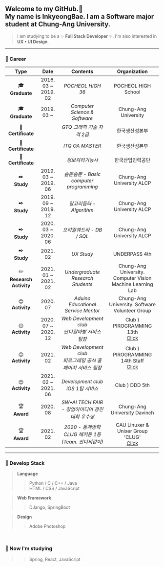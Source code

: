 ## Welcome to my GitHub.👋 <br/> My name is InkyeongBae. I am a Software major student at Chung-Ang University. 

>I am studying to be a ✨ __Full Stack Developer__ ✨</span>. I'm also interested in __UX • UI Design__.

<hr>

### :sparkling_heart: Career 

|  <center> Type </center> |  <center> Date </center> |  <center> Contents </center> |  <center> Organization </center> |
|:--------:|:--------:|:--------:|:--------:|
|:mortar_board: <br/>**Graduate** | <center>2016. 03 ~ 2019. 02</center> |*POCHEOL HIGH 36* |POCHEOL HIGH School  |
|:mortar_board: <br/>**Graduate**| <center>2019. 03 ~ </center> |*Computer Science & Software* |Chung-Ang University  |
|:closed_book: <br/>**Certificate** | <center>  </center> | *GTQ 그래픽 기술 자격 2급* | 한국생산성본부 |
|:green_book: <br/>**Certificate** | <center>  </center> | *ITQ OA MASTER* | 한국생산성본부 |
|:blue_book: <br/>**Certificate** | <center>  </center> | *정보처리기능사* | 한국산업인력공단 |
|:black_nib: <br/>**Study** | <center> 2019. 03 ~ 2019. 06</center> | *솦뿐솦뿐 - Basic computer programming* | Chung-Ang University ALCP |
|:black_nib: <br/>**Study** | <center> 2019. 09 ~ 2019. 12</center> | *알고리듬타 - Algorithm* | Chung-Ang University ALCP |
|:black_nib: <br/>**Study** | <center> 2020. 03 ~ 2020. 06</center> | *오리알쿼드라 - DB / SQL* | Chung-Ang University ALCP |
|:black_nib: <br/>**Study** | <center> 2021. 02</center> | *UX Study* | UNDERPASS 4th |
|:pencil2: <br/>**Research Activity** | <center> 2021. 01 ~ 2021. 02</center> | *Undergraduate Research Students* | Chung-Ang University. Computer Vision Machine Learning Lab |
|:blush: <br/>**Activity** | <center> 2020. 07</center> | *Aduino Educational Service Mentor* | Chung-Ang University. Software Volunteer Group |
|:blush: <br/>**Activity** | <center> 2020. 07 ~ 2020. 12</center> | *Web Development club <br/>단디알아방 서비스 팀장* | Club ) PIROGRAMMING 13th <br/> [Click](http://dandiarabang.com/) |
|:blush: <br/>**Activity** | <center> 2021. 02</center> | *Web Development club <br/>피로그래밍 공식 홈페이지 서비스 팀장* | Club ) PIROGRAMMING 14th Staff <br/> [Click](https://pirogramming.com/) |
|:blush: <br/>**Activity** | <center> 2021. 02 ~ 2021. 06</center> | *Development club <br/>iOS 1팀 서비스* | Club ) DDD 5th |
|:trophy: <br/>**Award** | <center> 2020. 08</center> | *SW•AI TECH FAIR - 창업아이디어 경진대회 우수상* | Chung-Ang University Davinch |
|:trophy: <br/>**Award** | <center> 2021. 02</center> | *2020 - 동계방학 CLUG 해커톤 1등 (Team. 잔디의같이)* | CAU Linuxer & Unixer Group 'CLUG' <br/> [Click](https://www.jandevelop.com/) |
<hr>

### :blue_heart: Develop Stack
> __Language__ <br/>
>> Python / C / C++ / Java <br/>
>> HTML / CSS / JavaScript <br/>

> __Web Framework__ <br/>
>> DJango, SpringBoot <br/>

> __Design__ <br/>
>> Adobe Photoshop <br/>

<br/>

### :green_heart: Now I'm studying 
>> Spring, React, JavaScript <br/>


